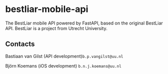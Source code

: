 # bestliar-mobile-api
The BestLiar mobile API powered by FastAPI, based on the original BestLiar API. BestLiar is a project from
Utrecht University.

## Contacts
Bastiaan van Gilst (API development)`b.p.vangilst@uu.nl`

Björn Koemans (iOS development) `b.n.j.koemans@uu.nl`
